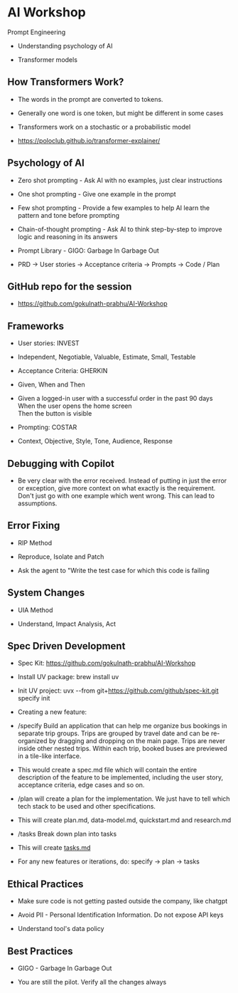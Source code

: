 # AI Workshop

Prompt Engineering

-   Understanding psychology of AI

-   Transformer models

## How Transformers Work?

-   The words in the prompt are converted to tokens.

-   Generally one word is one token, but might be different in some cases

-   Transformers work on a stochastic or a probabilistic model

-   <https://poloclub.github.io/transformer-explainer/>

## Psychology of AI

-   Zero shot prompting - Ask AI with no examples, just clear instructions

-   One shot prompting - Give one example in the prompt

-   Few shot prompting - Provide a few examples to help AI learn the pattern and tone before prompting

-   Chain-of-thought prompting - Ask AI to think step-by-step to improve logic and reasoning in its answers

-   Prompt Library - GIGO: Garbage In Garbage Out

-   PRD -> User stories -> Acceptance criteria -> Prompts -> Code / Plan

## GitHub repo for the session

-   <https://github.com/gokulnath-prabhu/AI-Workshop>

## Frameworks

-   User stories: INVEST

-   Independent, Negotiable, Valuable, Estimate, Small, Testable

-   Acceptance Criteria: GHERKIN

-   Given, When and Then

-   Given a logged-in user with a successful order in the past 90 days\
    When the user opens the home screen\
    Then the button is visible

-   Prompting: COSTAR

-   Context, Objective, Style, Tone, Audience, Response

## Debugging with Copilot

-   Be very clear with the error received. Instead of putting in just the error or exception, give more context on what exactly is the requirement. Don't just go with one example which went wrong. This can lead to assumptions.

## Error Fixing

-   RIP Method

-   Reproduce, Isolate and Patch

-   Ask the agent to "Write the test case for which this code is failing

## System Changes

-   UIA Method

-   Understand, Impact Analysis, Act

## Spec Driven Development

-   Spec Kit: <https://github.com/gokulnath-prabhu/AI-Workshop>

-   Install UV package: brew install uv

-   Init UV project: uvx --from git+<https://github.com/github/spec-kit.git> specify init <projectName>

-   Creating a new feature:

-   /specify Build an application that can help me organize bus bookings in separate trip groups. Trips are grouped by travel date and can be re-organized by dragging and dropping on the main page. Trips are never inside other nested trips. Within each trip, booked buses are previewed in a tile-like interface.

-   This would create a spec.md file which will contain the entire description of the feature to be implemented, including the user story, acceptance criteria, edge cases and so on.

-   /plan will create a plan for the implementation. We just have to tell which tech stack to be used and other specifications.

-   This will create plan.md, data-model.md, quickstart.md and research.md

-   /tasks Break down plan into tasks

-   This will create [tasks.md](http://tasks.md)

-   For any new features or iterations, do: specify -> plan -> tasks

## Ethical Practices

-   Make sure code is not getting pasted outside the company, like chatgpt

-   Avoid PII - Personal Identification Information. Do not expose API keys

-   Understand tool's data policy

## Best Practices

-   GIGO - Garbage In Garbage Out

-   You are still the pilot. Verify all the changes always
